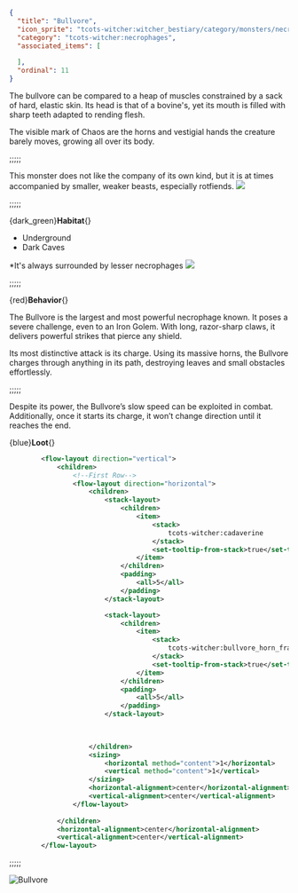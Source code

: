 ```json
{
  "title": "Bullvore",
  "icon_sprite": "tcots-witcher:witcher_bestiary/category/monsters/necrophages/bullvore",
  "category": "tcots-witcher:necrophages",
  "associated_items": [
    
  ],
  "ordinal": 11
}
```

The bullvore can be compared to a heap of muscles constrained by a sack of hard, elastic skin. 
Its head is that of a bovine's, yet its mouth is filled with sharp teeth adapted to rending flesh.

The visible mark of Chaos are the horns and vestigial hands the creature barely moves, growing all over its body.

;;;;;

This monster does not like the company of its own kind, but 
it is at times accompanied by smaller, weaker beasts, especially rotfiends.
![](tcots-witcher:textures/gui/sprites/witcher_bestiary/entries/bullvore/bullvore_main.png,fit)

;;;;;

{dark_green}**Habitat**{}
- Underground
- Dark Caves

*It's always surrounded by lesser necrophages
![](tcots-witcher:textures/gui/sprites/witcher_bestiary/entries/bullvore/bullvore_special.png,fit)

;;;;;

{red}**Behavior**{}

The Bullvore is the largest and most powerful necrophage known. It poses a severe challenge, even to an Iron Golem. 
With long, razor-sharp claws, it delivers powerful strikes that pierce any shield.


Its most distinctive attack is its charge. 
Using its massive horns, the Bullvore charges through anything in its path, destroying leaves and small obstacles effortlessly. 

;;;;;

Despite its power, the Bullvore’s slow speed can be exploited in combat. 
Additionally, once it starts its charge, it won’t change direction until it reaches the end.


{blue}**Loot**{}
```xml owo-ui
        <flow-layout direction="vertical">
            <children>
                <!--First Row-->
                <flow-layout direction="horizontal">
                    <children>
                        <stack-layout>
                            <children>
                                <item>
                                    <stack>
                                        tcots-witcher:cadaverine
                                    </stack>
                                    <set-tooltip-from-stack>true</set-tooltip-from-stack>
                                </item>
                            </children>
                            <padding>
                                <all>5</all>
                            </padding>
                        </stack-layout>

                        <stack-layout>
                            <children>
                                <item>
                                    <stack>
                                        tcots-witcher:bullvore_horn_fragment
                                    </stack>
                                    <set-tooltip-from-stack>true</set-tooltip-from-stack>
                                </item>
                            </children>
                            <padding>
                                <all>5</all>
                            </padding>
                        </stack-layout>
                        

                                               
                    </children>
                    <sizing>
                        <horizontal method="content">1</horizontal>
                        <vertical method="content">1</vertical>
                    </sizing>
                    <horizontal-alignment>center</horizontal-alignment>
                    <vertical-alignment>center</vertical-alignment>
                </flow-layout>
                
            </children>
            <horizontal-alignment>center</horizontal-alignment>
            <vertical-alignment>center</vertical-alignment>
        </flow-layout>
```

;;;;;




![Bullvore](tcots-witcher:textures/gui/sprites/witcher_bestiary/entries/bullvore/bullvore_full.png,fit)
